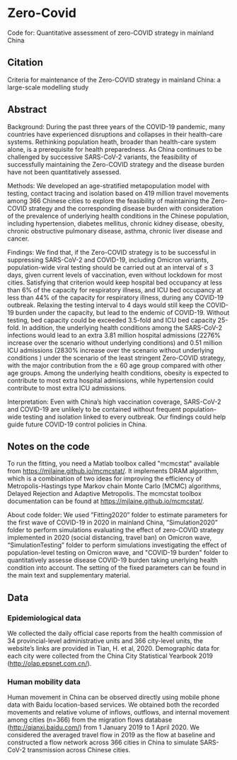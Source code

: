 # Zero-Covid
Code for: Quantitative assessment of zero-COVID strategy in mainland China

## Citation
Criteria for maintenance of the Zero-COVID strategy in mainland China: a large-scale modelling study


## Abstract
Background: During the past three years of the COVID-19 pandemic, many countries have experienced disruptions and collapses in their health-care systems. Rethinking population heath, broader than health-care system alone, is a prerequisite for health preparedness. As China continues to be challenged by successive SARS-CoV-2 variants, the feasibility of successfully maintaining the Zero-COVID strategy and the disease burden have not been quantitatively assessed.

Methods: We developed an age-stratified metapopulation model with testing, contact tracing and isolation based on 419 million travel movements among 366 Chinese cities to explore the feasibility of maintaining the Zero-COVID strategy and the corresponding disease burden with consideration of the prevalence of underlying health conditions in the Chinese population, including hypertension, diabetes mellitus, chronic kidney disease, obesity, chronic obstructive pulmonary disease, asthma, chronic liver disease and cancer. 

Findings: We find that, if the Zero-COVID strategy is to be successful in suppressing SARS-CoV-2 and COVID-19, including Omicron variants, population-wide viral testing should be carried out at an interval of ≤ 3 days, given current levels of vaccination, even without lockdown for most cities. Satisfying that criterion would keep hospital bed occupancy at less than 6% of the capacity for respiratory illness, and ICU bed occupancy at less than 44% of the capacity for respiratory illness, during any COVID-19 outbreak. Relaxing the testing interval to 4 days would still keep the COVID-19 burden under the capacity, but lead to the endemic of COVID-19.  Without testing, bed capacity could be exceeded 3.5-fold and ICU bed capacity 25-fold. In addition, the underlying health conditions among the SARS-CoV-2 infections would lead to an extra 3.81 million hospital admissions (2276% increase over the scenario without underlying conditions) and 0.51 million ICU admissions (2830% increase over the scenario without underlying conditions  )   under the scenario of the least stringent Zero-COVID strategy, with the major contribution from the ≥ 60 age group compared with other age groups. Among the underlying health conditions, obesity is expected to contribute to most extra hospital admissions, while hypertension could contribute to most extra ICU admissions. 

Interpretation: Even with China’s high vaccination coverage, SARS-CoV-2 and COVID-19 are unlikely to be contained without frequent population-wide testing and isolation linked to every outbreak. Our findings could help guide future COVID-19 control policies in China.


## Notes on the code
To run the fitting, you need a Matlab toolbox called "mcmcstat" available from https://mjlaine.github.io/mcmcstat/. It implements DRAM algorithm, which is a combination of two ideas for improving the efficiency of Metropolis-Hastings type Markov chain Monte Carlo (MCMC) algorithms, Delayed Rejection and Adaptive Metropolis. The mcmcstat toolbox documentation can be found at https://mjlaine.github.io/mcmcstat/.

About code folder: We used ”Fitting2020” folder to estimate parameters for the first wave of COVID-19 in 2020 in mainland China, “Simulation2020” folder to perform simulations evaluating the effect of zero-COVID strategy implemented in 2020 (social distancing, travel ban) on Omicron wave, “SimulationTesting” folder to perform simulations investigating the effect of population-level testing on Omicron wave, and "COVID-19 burden" folder to quantitatively assesse disease COVID-19 burden taking unerlying health condition into account. The setting of the fixed parameters can be found in the main text and supplementary material.

## Data
### Epidemiological data
We collected the daily official case reports from the health commission of 34 provincial-level administrative units and 366 city-level units, the website’s links are provided in Tian, H. et al, 2020. Demographic data for each city were collected from the China City Statistical Yearbook 2019 (http://olap.epsnet.com.cn/).


### Human mobility data
Human movement in China can be observed directly using mobile phone data with Baidu location-based services. We obtained both the recorded movements and relative volume of inflows, outflows, and internal movement among cities (n=366) from the migration flows database (http://qianxi.baidu.com/) from 1 January 2019 to 1 April 2020. We considered the averaged travel flow in 2019 as the flow at baseline and constructed a flow network across 366 cities in China to simulate SARS-CoV-2 transmission across Chinese cities.
